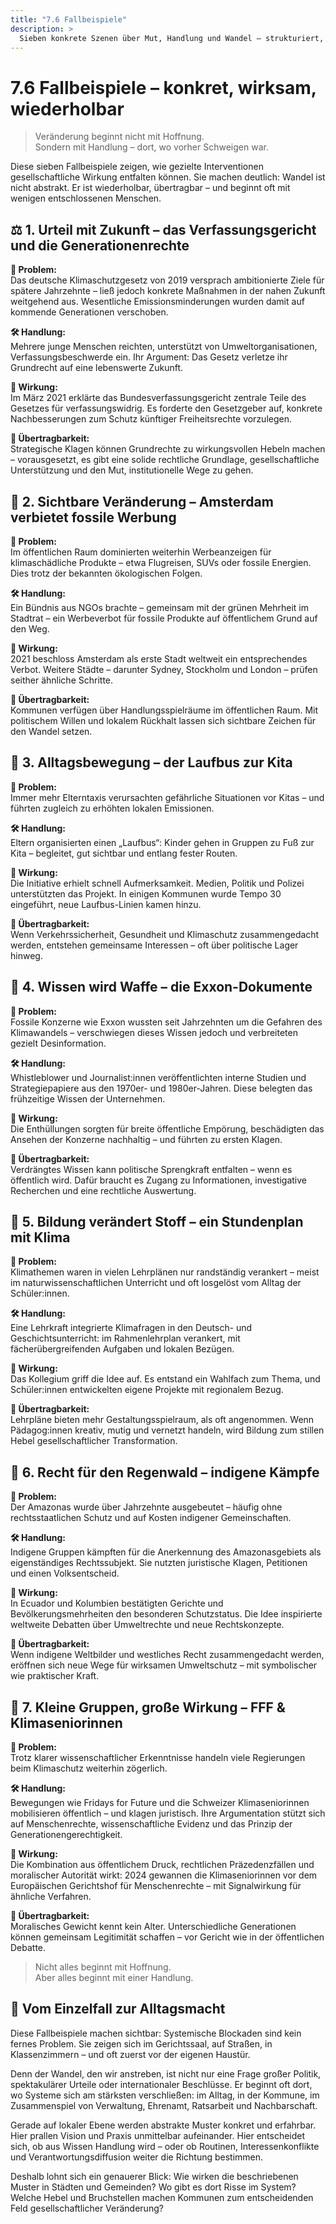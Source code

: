 ```yaml
---
title: "7.6 Fallbeispiele"
description: >
  Sieben konkrete Szenen über Mut, Handlung und Wandel – strukturiert, wiederholbar, ermutigend.
---
```


# 7.6 Fallbeispiele – konkret, wirksam, wiederholbar

> Veränderung beginnt nicht mit Hoffnung.\
> Sondern mit Handlung – dort, wo vorher Schweigen war.

Diese sieben Fallbeispiele zeigen, wie gezielte Interventionen gesellschaftliche Wirkung entfalten können. Sie machen deutlich: Wandel ist nicht abstrakt. Er ist wiederholbar, übertragbar – und beginnt oft mit wenigen entschlossenen Menschen.

## ⚖️ 1. Urteil mit Zukunft – das Verfassungsgericht und die Generationenrechte

**🧩 Problem:**\
Das deutsche Klimaschutzgesetz von 2019 versprach ambitionierte Ziele für spätere Jahrzehnte – ließ jedoch konkrete Maßnahmen in der nahen Zukunft weitgehend aus. Wesentliche Emissionsminderungen wurden damit auf kommende Generationen verschoben.

**🛠 Handlung:**\
Mehrere junge Menschen reichten, unterstützt von Umweltorganisationen, Verfassungsbeschwerde ein. Ihr Argument: Das Gesetz verletze ihr Grundrecht auf eine lebenswerte Zukunft.

**🎯 Wirkung:**\
Im März 2021 erklärte das Bundesverfassungsgericht zentrale Teile des Gesetzes für verfassungswidrig. Es forderte den Gesetzgeber auf, konkrete Nachbesserungen zum Schutz künftiger Freiheitsrechte vorzulegen.

**🔁 Übertragbarkeit:**\
Strategische Klagen können Grundrechte zu wirkungsvollen Hebeln machen – vorausgesetzt, es gibt eine solide rechtliche Grundlage, gesellschaftliche Unterstützung und den Mut, institutionelle Wege zu gehen.

## 🚫 2. Sichtbare Veränderung – Amsterdam verbietet fossile Werbung

**🧩 Problem:**\
Im öffentlichen Raum dominierten weiterhin Werbeanzeigen für klimaschädliche Produkte – etwa Flugreisen, SUVs oder fossile Energien. Dies trotz der bekannten ökologischen Folgen.

**🛠 Handlung:**\
Ein Bündnis aus NGOs brachte – gemeinsam mit der grünen Mehrheit im Stadtrat – ein Werbeverbot für fossile Produkte auf öffentlichem Grund auf den Weg.

**🎯 Wirkung:**\
2021 beschloss Amsterdam als erste Stadt weltweit ein entsprechendes Verbot. Weitere Städte – darunter Sydney, Stockholm und London – prüfen seither ähnliche Schritte.

**🔁 Übertragbarkeit:**\
Kommunen verfügen über Handlungsspielräume im öffentlichen Raum. Mit politischem Willen und lokalem Rückhalt lassen sich sichtbare Zeichen für den Wandel setzen.

## 🚶 3. Alltagsbewegung – der Laufbus zur Kita

**🧩 Problem:**\
Immer mehr Elterntaxis verursachten gefährliche Situationen vor Kitas – und führten zugleich zu erhöhten lokalen Emissionen.

**🛠 Handlung:**\
Eltern organisierten einen „Laufbus“: Kinder gehen in Gruppen zu Fuß zur Kita – begleitet, gut sichtbar und entlang fester Routen.

**🎯 Wirkung:**\
Die Initiative erhielt schnell Aufmerksamkeit. Medien, Politik und Polizei unterstützten das Projekt. In einigen Kommunen wurde Tempo 30 eingeführt, neue Laufbus-Linien kamen hinzu.

**🔁 Übertragbarkeit:**\
Wenn Verkehrssicherheit, Gesundheit und Klimaschutz zusammengedacht werden, entstehen gemeinsame Interessen – oft über politische Lager hinweg.

## 📂 4. Wissen wird Waffe – die Exxon-Dokumente

**🧩 Problem:**\
Fossile Konzerne wie Exxon wussten seit Jahrzehnten um die Gefahren des Klimawandels – verschwiegen dieses Wissen jedoch und verbreiteten gezielt Desinformation.

**🛠 Handlung:**\
Whistleblower und Journalist:innen veröffentlichten interne Studien und Strategiepapiere aus den 1970er- und 1980er-Jahren. Diese belegten das frühzeitige Wissen der Unternehmen.

**🎯 Wirkung:**\
Die Enthüllungen sorgten für breite öffentliche Empörung, beschädigten das Ansehen der Konzerne nachhaltig – und führten zu ersten Klagen.

**🔁 Übertragbarkeit:**\
Verdrängtes Wissen kann politische Sprengkraft entfalten – wenn es öffentlich wird. Dafür braucht es Zugang zu Informationen, investigative Recherchen und eine rechtliche Auswertung.

## 🏫 5. Bildung verändert Stoff – ein Stundenplan mit Klima

**🧩 Problem:**\
Klimathemen waren in vielen Lehrplänen nur randständig verankert – meist im naturwissenschaftlichen Unterricht und oft losgelöst vom Alltag der Schüler:innen.

**🛠 Handlung:**\
Eine Lehrkraft integrierte Klimafragen in den Deutsch- und Geschichtsunterricht: im Rahmenlehrplan verankert, mit fächerübergreifenden Aufgaben und lokalen Bezügen.

**🎯 Wirkung:**\
Das Kollegium griff die Idee auf. Es entstand ein Wahlfach zum Thema, und Schüler:innen entwickelten eigene Projekte mit regionalem Bezug.

**🔁 Übertragbarkeit:**\
Lehrpläne bieten mehr Gestaltungsspielraum, als oft angenommen. Wenn Pädagog:innen kreativ, mutig und vernetzt handeln, wird Bildung zum stillen Hebel gesellschaftlicher Transformation.

## 🌿 6. Recht für den Regenwald – indigene Kämpfe

**🧩 Problem:**\
Der Amazonas wurde über Jahrzehnte ausgebeutet – häufig ohne rechtsstaatlichen Schutz und auf Kosten indigener Gemeinschaften.

**🛠 Handlung:**\
Indigene Gruppen kämpften für die Anerkennung des Amazonasgebiets als eigenständiges Rechtssubjekt. Sie nutzten juristische Klagen, Petitionen und einen Volksentscheid.

**🎯 Wirkung:**\
In Ecuador und Kolumbien bestätigten Gerichte und Bevölkerungsmehrheiten den besonderen Schutzstatus. Die Idee inspirierte weltweite Debatten über Umweltrechte und neue Rechtskonzepte.

**🔁 Übertragbarkeit:**\
Wenn indigene Weltbilder und westliches Recht zusammengedacht werden, eröffnen sich neue Wege für wirksamen Umweltschutz – mit symbolischer wie praktischer Kraft.

## 🧓 7. Kleine Gruppen, große Wirkung – FFF & Klimaseniorinnen

**🧩 Problem:**\
Trotz klarer wissenschaftlicher Erkenntnisse handeln viele Regierungen beim Klimaschutz weiterhin zögerlich.

**🛠 Handlung:**\
Bewegungen wie Fridays for Future und die Schweizer Klimaseniorinnen mobilisieren öffentlich – und klagen juristisch. Ihre Argumentation stützt sich auf Menschenrechte, wissenschaftliche Evidenz und das Prinzip der Generationengerechtigkeit.

**🎯 Wirkung:**\
Die Kombination aus öffentlichem Druck, rechtlichen Präzedenzfällen und moralischer Autorität wirkt: 2024 gewannen die Klimaseniorinnen vor dem Europäischen Gerichtshof für Menschenrechte – mit Signalwirkung für ähnliche Verfahren.

**🔁 Übertragbarkeit:**\
Moralisches Gewicht kennt kein Alter. Unterschiedliche Generationen können gemeinsam Legitimität schaffen – vor Gericht wie in der öffentlichen Debatte.

> Nicht alles beginnt mit Hoffnung.\
> Aber alles beginnt mit einer Handlung.

## 🏡 Vom Einzelfall zur Alltagsmacht

Diese Fallbeispiele machen sichtbar: Systemische Blockaden sind kein fernes Problem. Sie zeigen sich im Gerichtssaal, auf Straßen, in Klassenzimmern – und oft zuerst vor der eigenen Haustür.

Denn der Wandel, den wir anstreben, ist nicht nur eine Frage großer Politik, spektakulärer Urteile oder internationaler Beschlüsse. Er beginnt oft dort, wo Systeme sich am stärksten verschließen: im Alltag, in der Kommune, im Zusammenspiel von Verwaltung, Ehrenamt, Ratsarbeit und Nachbarschaft.

Gerade auf lokaler Ebene werden abstrakte Muster konkret und erfahrbar. Hier prallen Vision und Praxis unmittelbar aufeinander. Hier entscheidet sich, ob aus Wissen Handlung wird – oder ob Routinen, Interessenkonflikte und Verantwortungsdiffusion weiter die Richtung bestimmen.

Deshalb lohnt sich ein genauerer Blick: Wie wirken die beschriebenen Muster in Städten und Gemeinden? Wo gibt es dort Risse im System? Welche Hebel und Bruchstellen machen Kommunen zum entscheidenden Feld gesellschaftlicher Veränderung?

<Footer />
